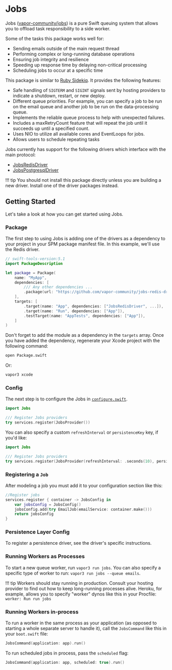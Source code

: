 # Jobs

Jobs ([vapor-community/jobs](https://github.com/vapor/jobs)) is a pure Swift queuing system that allows you to offload task responsibility to a side worker.

Some of the tasks this package works well for:

- Sending emails outside of the main request thread
- Performing complex or long-running database operations
- Ensuring job integrity and resilience
- Speeding up response time by delaying non-critical processing
- Scheduling jobs to occur at a specific time

This package is similar to [Ruby Sidekiq](https://github.com/mperham/sidekiq). It provides the following features:

- Safe handling of `SIGTERM` and `SIGINT` signals sent by hosting providers to indicate a shutdown, restart, or new deploy.
- Different queue priorities. For example, you can specify a job to be run on the email queue and another job to be run on the data-processing queue.
- Implements the reliable queue process to help with unexpected failures.
- Includes a maxRetryCount feature that will repeat the job until it succeeds up until a specified count.
- Uses NIO to utilize all available cores and EventLoops for jobs.
- Allows users to schedule repeating tasks

Jobs currently has support for the following drivers which interface with the main protocol:

- [JobsRedisDriver](https://github.com/vapor/jobs-redis-driver)
- [JobsPostgresqlDriver](https://github.com/vapor-community/jobs-postgresql-driver)

!!! tip
    You should not install this package directly unless you are building a new driver. Install one of the driver packages instead.

## Getting Started

Let's take a look at how you can get started using Jobs.

### Package

The first step to using Jobs is adding one of the drivers as a dependency to your project in your SPM package manifest file. In this example, we'll use the Redis driver.

```swift
// swift-tools-version:5.1
import PackageDescription

let package = Package(
    name: "MyApp",
    dependencies: [
        /// Any other dependencies ...
        .package(url: "https://github.com/vapor-community/jobs-redis-driver.git", from: "1.0.0"),
    ],
    targets: [
        .target(name: "App", dependencies: ["JobsRedisDriver", ...]),
        .target(name: "Run", dependencies: ["App"]),
        .testTarget(name: "AppTests", dependencies: ["App"]),
    ]
)
```

Don't forget to add the module as a dependency in the `targets` array. Once you have added the dependency, regenerate your Xcode project with the following command:

```sh
open Package.swift
```

Or:

```sh
vapor3 xcode
```

### Config

The next step is to configure the Jobs in [`configure.swift`](../getting-started/structure.md#configureswift).

```swift
import Jobs

/// Register Jobs providers
try services.register(JobsProvider())
```

You can also specify a custom `refreshInterval` or `persistenceKey` key, if you'd like:

```swift
import Jobs

/// Register Jobs providers
try services.register(JobsProvider(refreshInterval: .seconds(10), persistenceKey: "custom_key", commandKey: "queues"))
```

### Registering a `Job`

After modeling a job you must add it to your configuration section like this:

```swift
//Register jobs
services.register { container -> JobsConfig in
    var jobsConfig = JobsConfig()
    jobsConfig.add(try EmailJob(emailService: container.make()))
    return jobsConfig
}
```

### Persistence Layer Config

To register a persistence driver, see the driver's specific instructions.

### Running Workers as Processes

To start a new queue worker, run `vapor3 run jobs`. You can also specify a specific type of worker to run: `vapor3 run jobs --queue emails`.

!!! tip
    Workers should stay running in production. Consult your hosting provider to find out how to keep long-running processes alive. Heroku, for example, allows you to specify "worker" dynos like this in your Procfile: `worker: Run run jobs`

### Running Workers in-process

To run a worker in the same process as your application (as opposed to starting a whole separate server to handle it), call the `JobsCommand` like this in your `boot.swift` file:

```swift
JobsCommand(application: app).run()
```

To run scheduled jobs in process, pass the `scheduled` flag:

```swift
JobsCommand(application: app, scheduled: true).run()
```